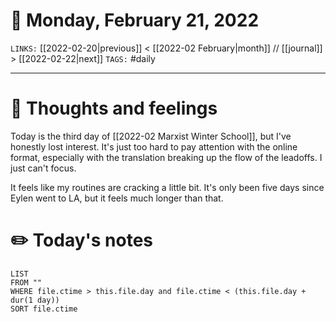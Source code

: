 # 📅 Monday, February 21, 2022
`LINKS:` [[2022-02-20|previous]] < [[2022-02 February|month]] // [[journal]] > [[2022-02-22|next]] 
`TAGS:` #daily

---
# 💭 Thoughts and feelings
Today is the third day of [[2022-02 Marxist Winter School]], but I've honestly lost interest. It's just too hard to pay attention with the online format, especially with the translation breaking up the flow of the leadoffs. I just can't focus. 

It feels like my routines are cracking a little bit. It's only been five days since Eylen went to LA, but it feels much longer than that. 

# ✏️ Today's notes
```dataview
LIST 
FROM ""
WHERE file.ctime > this.file.day and file.ctime < (this.file.day + dur(1 day))
SORT file.ctime
```
